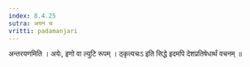 ```yaml
---
index: 8.4.25
sutra: अयनं च
vritti: padamanjari
---
```


 अन्तरयणमिति । अयेः, इणो वा ल्युटि रूपम् । ठ्कृत्यचःऽ इति सिद्धे इदमपि देशप्रतिषेधार्थं वचनम् ॥
